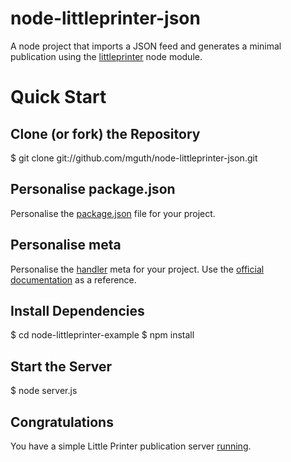 # node-littleprinter-json
A node project that imports a JSON feed and generates a minimal publication using the [littleprinter](https://npmjs.org/package/littleprinter) node module.

# Quick Start
## Clone (or fork) the Repository
  $ git clone git://github.com/mguth/node-littleprinter-json.git

## Personalise package.json
  Personalise the [package.json](https://github.com/mguth/node-littleprinter-json/blob/master/package.json) file for your project.

## Personalise meta
  Personalise the [handler](https://github.com/mguth/node-littleprinter-json/blob/master/handler.js) meta for your project. Use the [official documentation](http://remote.bergcloud.com/developers/reference/metajson) as a reference.

## Install Dependencies
  $ cd node-littleprinter-example
  $ npm install

## Start the Server
  $ node server.js

## Congratulations
  You have a simple Little Printer publication server [running](http://localhost:5000/).


